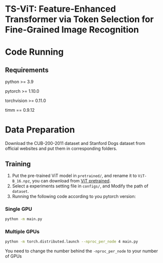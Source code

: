 # TS-ViT: Feature-Enhanced Transformer via Token Selection for Fine-Grained Image Recognition
# Code Running

## Requirements

python     >= 3.9

pytorch	>= 1.10.0

torchvision	>= 0.11.0

timm	== 0.9.12


# Data Preparation

Download the CUB-200-2011 dataset and Stanford Dogs dataset from official websites and put them in corresponding folders.


## Training

1. Put the pre-trained ViT model in `pretrained/`, and rename it to `ViT-B_16.npz`, you can download from [ViT pretrained](https://console.cloud.google.com/storage/browser/_details/vit_models/imagenet21k/ViT-B_16.npz).
2. Select a experiments setting file in `configs/`, and Modify the path of `dataset`.
3. Running the following code according to you pytorch version:

### Single GPU

```bash
python -m main.py
```

### Multiple GPUs


```bash
python -m torch.distributed.launch --nproc_per_node 4 main.py 
```


You need to change the number behind the `-nproc_per_node` to your number of GPUs

